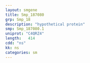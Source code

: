 ```yaml
---
layout: smgene
title: Smp_187080
grp: Smp_18
description: "hypothetical protein"
smp: Smp_187080.1
uniprot: "C4QRZ4"
length:   414
cdd: "ns"
kk: ns
categories: sm
---
```

